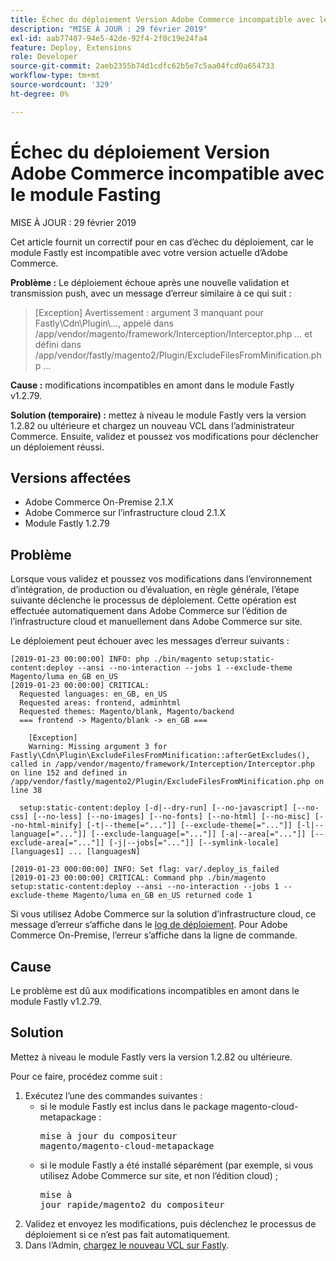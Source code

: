 ```yaml
---
title: Échec du déploiement Version Adobe Commerce incompatible avec le module Fasting
description: "MISE À JOUR : 29 février 2019"
exl-id: aab77407-94e5-42de-92f4-2f0c19e24fa4
feature: Deploy, Extensions
role: Developer
source-git-commit: 2aeb2355b74d1cdfc62b5e7c5aa04fcd0a654733
workflow-type: tm+mt
source-wordcount: '329'
ht-degree: 0%

---
```


# Échec du déploiement Version Adobe Commerce incompatible avec le module Fasting

MISE À JOUR : 29 février 2019

Cet article fournit un correctif pour en cas d’échec du déploiement, car le module Fastly est incompatible avec votre version actuelle d’Adobe Commerce.

**Problème :** Le déploiement échoue après une nouvelle validation et transmission push, avec un message d’erreur similaire à ce qui suit :

>\[Exception\] Avertissement : argument 3 manquant pour Fastly\\Cdn\\Plugin\\..., appelé dans /app/vendor/magento/framework/Interception/Interceptor.php ... et défini dans /app/vendor/fastly/magento2/Plugin/ExcludeFilesFromMinification.php ...

**Cause :** modifications incompatibles en amont dans le module Fastly v1.2.79.

**Solution (temporaire) :** mettez à niveau le module Fastly vers la version 1.2.82 ou ultérieure et chargez un nouveau VCL dans l’administrateur Commerce. Ensuite, validez et poussez vos modifications pour déclencher un déploiement réussi.

## Versions affectées

* Adobe Commerce On-Premise 2.1.X
* Adobe Commerce sur l’infrastructure cloud 2.1.X
* Module Fastly 1.2.79

## Problème

Lorsque vous validez et poussez vos modifications dans l’environnement d’intégration, de production ou d’évaluation, en règle générale, l’étape suivante déclenche le processus de déploiement. Cette opération est effectuée automatiquement dans Adobe Commerce sur l’édition de l’infrastructure cloud et manuellement dans Adobe Commerce sur site.

Le déploiement peut échouer avec les messages d’erreur suivants :

```
[2019-01-23 00:00:00] INFO: php ./bin/magento setup:static-content:deploy --ansi --no-interaction --jobs 1 --exclude-theme Magento/luma en_GB en_US
[2019-01-23 00:00:00] CRITICAL:
  Requested languages: en_GB, en_US
  Requested areas: frontend, adminhtml
  Requested themes: Magento/blank, Magento/backend
  === frontend -> Magento/blank -> en_GB ===

    [Exception]
    Warning: Missing argument 3 for Fastly\Cdn\Plugin\ExcludeFilesFromMinification::afterGetExcludes(), called in /app/vendor/magento/framework/Interception/Interceptor.php on line 152 and defined in /app/vendor/fastly/magento2/Plugin/ExcludeFilesFromMinification.php on line 38

  setup:static-content:deploy [-d|--dry-run] [--no-javascript] [--no-css] [--no-less] [--no-images] [--no-fonts] [--no-html] [--no-misc] [--no-html-minify] [-t|--theme[="..."]] [--exclude-theme[="..."]] [-l|--language[="..."]] [--exclude-language[="..."]] [-a|--area[="..."]] [--exclude-area[="..."]] [-j|--jobs[="..."]] [--symlink-locale] [languages1] ... [languagesN]

[2019-01-23 000:00:00] INFO: Set flag: var/.deploy_is_failed
[2019-01-23 00:00:00] CRITICAL: Command php ./bin/magento setup:static-content:deploy --ansi --no-interaction --jobs 1 --exclude-theme Magento/luma en_GB en_US returned code 1
```

Si vous utilisez Adobe Commerce sur la solution d’infrastructure cloud, ce message d’erreur s’affiche dans le [log de déploiement](https://experienceleague.adobe.com/en/docs/commerce-cloud-service/user-guide/develop/test/log-locations). Pour Adobe Commerce On-Premise, l’erreur s’affiche dans la ligne de commande.

## Cause

Le problème est dû aux modifications incompatibles en amont dans le module Fastly v1.2.79.

## Solution

Mettez à niveau le module Fastly vers la version 1.2.82 ou ultérieure.

Pour ce faire, procédez comme suit :

1. Exécutez l’une des commandes suivantes :
   * si le module Fastly est inclus dans le package magento-cloud-metapackage :    <pre>mise à jour du compositeur magento/magento-cloud-metapackage</pre>
   * si le module Fastly a été installé séparément (par exemple, si vous utilisez Adobe Commerce sur site, et non l’édition cloud) ; <pre>mise à jour rapide/magento2 du compositeur</pre>
1. Validez et envoyez les modifications, puis déclenchez le processus de déploiement si ce n’est pas fait automatiquement.
1. Dans l’Admin, [chargez le nouveau VCL sur Fastly](https://experienceleague.adobe.com/en/docs/commerce-cloud-service/user-guide/cdn/setup-fastly/fastly-configuration#upload-vcl-snippets).
